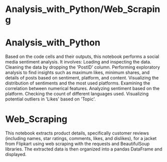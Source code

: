 # Analysis_with_Python/Web_Scraping
# Analysis_with_Python
Based on the code cells and their outputs, this notebook performs a social media sentiment analysis. It involves:
Loading and inspecting the data.
Cleaning the data by dropping the 'PostID' column.
Performing exploratory analysis to find insights such as maximum likes, minimum shares, and details of posts based on sentiment, platform, and content.
Visualizing the distribution of sentiments and the most used platforms.
Examining the correlation between numerical features.
Analyzing sentiment based on the platform.
Checking the count of different languages used.
Visualizing potential outliers in 'Likes' based on 'Topic'.
# Web_Scraping
This notebook extracts product details, specifically customer reviews (including names, star ratings, comments, likes, and dislikes), for a jacket from Flipkart using web scraping with the requests and BeautifulSoup libraries. The extracted data is then organized into a pandas DataFrame and displayed.

